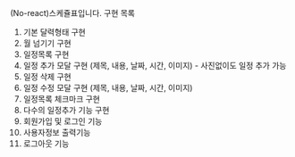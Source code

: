 (No-react)스케쥴표입니다.
구현 목록
1. 기본 달력형태 구현
2. 월 넘기기 구현
3. 일정목록 구현
4. 일정 추가 모달 구현 (제목, 내용, 날짜, 시간, 이미지) - 사진없이도 일정 추가 가능
5. 일정 삭제 구현
6. 일정 수정 모달 구현 (제목, 내용, 날짜, 시간, 이미지)
8. 일정목록 체크마크 구현
9. 다수의 일정추가 기능 구현
10. 회원가입 및 로그인 기능
11. 사용자정보 출력기능
12. 로그아웃 기능
